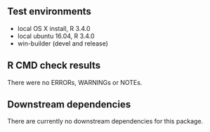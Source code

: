 ## Test environments
* local OS X install, R 3.4.0
* local ubuntu 16.04, R 3.4.0
* win-builder (devel and release)

## R CMD check results
There were no ERRORs, WARNINGs or NOTEs. 

## Downstream dependencies
There are currently no downstream dependencies for this package.
